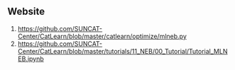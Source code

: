 Website
-------
1. https://github.com/SUNCAT-Center/CatLearn/blob/master/catlearn/optimize/mlneb.py
2. https://github.com/SUNCAT-Center/CatLearn/blob/master/tutorials/11_NEB/00_Tutorial/Tutorial_MLNEB.ipynb